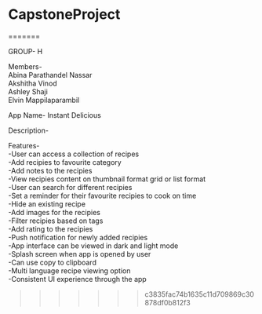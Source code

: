 # CapstoneProject

=======

GROUP- H

Members-<br>
Abina Parathandel Nassar<br>
Akshitha Vinod<br>
Ashley Shaji<br>
Elvin Mappilaparambil<br>

App Name- Instant Delicious

Description-

Features-<br>
-User can access a collection of recipes<br>
-Add recipies to favourite category<br>
-Add notes to the recipies<br>
-View recipies content on thumbnail format grid or list format<br>
-User can search for different recipies <br>
-Set a reminder for their favourite recipies to cook on time<br>
-Hide an existing recipe<br>
-Add images for the recipies<br>
-Filter recipies based on tags<br>
-Add rating to the recipies<br>
-Push notification for newly added recipies<br>
-App interface can be viewed in dark and light mode<br>
-Splash screen when app is opened by user<br>
-Can use copy to clipboard <br>
-Multi language recipe viewing option<br>
-Consistent UI experience through the app<br>

> > > > > > > c3835fac74b1635c11d709869c30878df0b812f3
